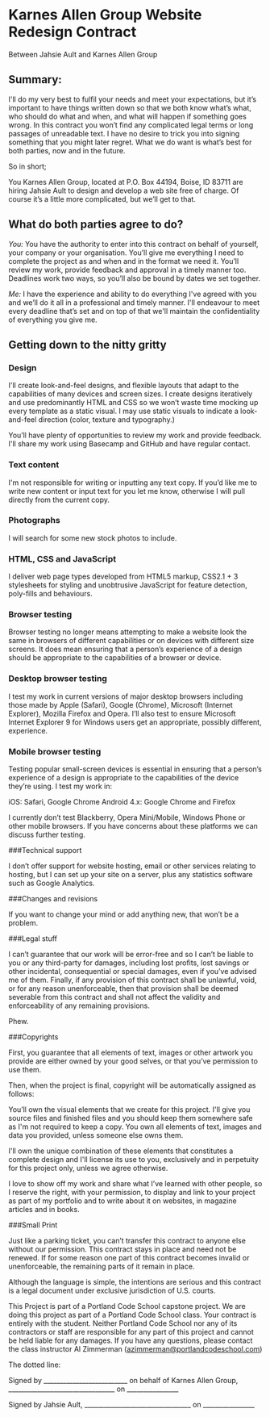 # Karnes Allen Group Website Redesign Contract

Between Jahsie Ault and Karnes Allen Group 

## Summary: 

I'll do my very best to fulfil your needs and meet your expectations, but it’s important to have things written down so that we both know what’s what, who should do what and when, and what will happen if something goes wrong. In this contract you won’t find any complicated legal terms or long passages of unreadable text. I have no desire to trick you into signing something that you might later regret. What we do want is what’s best for both parties, now and in the future.

So in short;

You Karnes Allen Group, located at P.O. Box 44194, Boise, ID 83711 are hiring Jahsie Ault to design and develop a web site free of charge. Of course it’s a little more complicated, but we’ll get to that.

## What do both parties agree to do? 

*You:* You have the authority to enter into this contract on behalf of yourself, your company or your organisation. You’ll give me everything I need to complete the project as and when and in the format we need it. You’ll review my work, provide feedback and approval in a timely manner too. Deadlines work two ways, so you’ll also be bound by dates we set together. 

*Me:* I have the experience and ability to do everything I've agreed with you and we’ll do it all in a professional and timely manner. I'll endeavour to meet every deadline that’s set and on top of that we'll maintain the confidentiality of everything you give me.

## Getting down to the nitty gritty 

### Design 

I'll create look-and-feel designs, and flexible layouts that adapt to the capabilities of many devices and screen sizes. I create designs iteratively and use predominantly HTML and CSS so we won’t waste time mocking up every template as a static visual. I may use static visuals to indicate a look-and-feel direction (color, texture and typography.) 

You’ll have plenty of opportunities to review my work and provide feedback. I'll share my work using Basecamp and GitHub and have regular contact.

### Text content 

I'm not responsible for writing or inputting any text copy. If you’d like me to write new content or input text for you let me know, otherwise I will pull directly from the current copy.

### Photographs

I will search for some new stock photos to include.

### HTML, CSS and JavaScript

I deliver web page types developed from HTML5 markup, CSS2.1 + 3 stylesheets for styling and unobtrusive JavaScript for feature detection, poly-fills and behaviours.

### Browser testing

Browser testing no longer means attempting to make a website look the same in browsers of different capabilities or on devices with different size screens. It does mean ensuring that a person’s experience of a design should be appropriate to the capabilities of a browser or device.

### Desktop browser testing

I test my work in current versions of major desktop browsers including those made by Apple (Safari), Google (Chrome), Microsoft (Internet Explorer), Mozilla Firefox and Opera. I’ll also test to ensure Microsoft Internet Explorer 9 for Windows users get an appropriate, possibly different, experience. 

### Mobile browser testing

Testing popular small-screen devices is essential in ensuring that a person’s experience of a design is appropriate to the capabilities of the device they’re using. I test my work in:

iOS: Safari, Google Chrome Android 4.x: Google Chrome and Firefox

I currently don’t test Blackberry, Opera Mini/Mobile, Windows Phone or other mobile browsers. If you have concerns about these platforms we can discuss further testing.

###Technical support

I don’t offer support for website hosting, email or other services relating to hosting, but I can set up your site on a server, plus any statistics software such as Google Analytics.

###Changes and revisions

If you want to change your mind or add anything new, that won’t be a problem.

###Legal stuff

I can’t guarantee that our work will be error-free and so I can’t be liable to you or any third-party for damages, including lost profits, lost savings or other incidental, consequential or special damages, even if you’ve advised me of them. Finally, if any provision of this contract shall be unlawful, void, or for any reason unenforceable, then that provision shall be deemed severable from this contract and shall not affect the validity and enforceability of any remaining provisions.

Phew.

###Copyrights

First, you guarantee that all elements of text, images or other artwork you provide are either owned by your good selves, or that you’ve permission to use them.

Then, when the project is final, copyright will be automatically assigned as follows:

You’ll own the visual elements that we create for this project. I'll give you source files and finished files and you should keep them somewhere safe as I'm not required to keep a copy. You own all elements of text, images and data you provided, unless someone else owns them.

I'll own the unique combination of these elements that constitutes a complete design and I'll license its use to you, exclusively and in perpetuity for this project only, unless we agree otherwise.

I love to show off my work and share what I’ve learned with other people, so I reserve the right, with your permission, to display and link to your project as part of my portfolio and to write about it on websites, in magazine articles and in books.

###Small Print


Just like a parking ticket, you can’t transfer this contract to anyone else without our permission. This contract stays in place and need not be renewed. If for some reason one part of this contract becomes invalid or unenforceable, the remaining parts of it remain in place.

Although the language is simple, the intentions are serious and this contract is a legal document under exclusive jurisdiction of U.S. courts.

This Project is part of a Portland Code School capstone project.
We are doing this project as part of a Portland Code School class. Your contract is entirely with the student. Neither Portland Code School nor any of its contractors or staff are responsible for any part of this project and cannot be held liable for any damages. If you have any questions, please contact the class instructor Al Zimmerman (azimmerman@portlandcodeschool.com)


The dotted line:


Signed by __________________________ on behalf of Karnes Allen Group, _________________________________ on ________________


Signed by Jahsie Ault, _________________________________ on ________________



